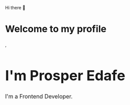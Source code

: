 Hi there 👋

<h2 style="font-size: 30px">Welcome to my profile</h2>,
<h1 style="font-size: 45px">I'm Prosper Edafe</h1>

<p style="font-size: 18px">I'm a Frontend Developer.</p>
